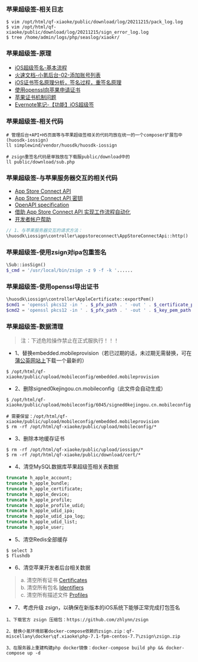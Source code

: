### 苹果超级签-相关日志
```shell
$ vim /opt/html/qf-xiaoke/public/download/log/20211215/pack_log.log
$ vim /opt/html/qf-xiaoke/public/download/log/20211215/sign_error_log.log
$ tree /home/admin/logs/php/seaslog/xiaokr/
```

### 苹果超级签-原理
- [iOS超级签名-基本流程](https://www.yuque.com/togettoyou/cjqm/rbk50t)
- [火速文档-小氪后台-02-添加账号列表](https://doc.huosdk.com/web/#/p/268b9640f0179a85ff32e99593d32bf0)
- [iOS证书签名原理分析，签名过程，重签名原理](https://www.jianshu.com/p/7ce397c2717d)
- [使用openssl向苹果申请证书](https://www.jianshu.com/p/0c0b457cde92)
- [苹果证书机制问题](https://blog.csdn.net/jbr5740/article/details/88895526)
- [Evernote笔记-【功能】iOS超级签](https://app.yinxiang.com/fx/85a87916-d296-4f36-bf22-e6d4cbfc13a5)

### 苹果超级签-相关代码
```shell
# 管理后台+API+H5页面等与苹果超级签相关的代码均放在统一的一个composer扩展包中(huosdk-iossign)
ll simplewind/vendor/huosdk/huosdk-iossign

# zsign重签名代码是单独放在下载服public/download中的
ll public/download/sub.php
```

### 苹果超级签-与苹果服务器交互的相关代码
- [App Store Connect API](https://developer.apple.com/documentation/appstoreconnectapi)     
- [App Store Connect API 密钥](https://appstoreconnect.apple.com/access/api)
- [OpenAPI specification](https://developer.apple.com/documentation/appstoreconnectapi)
- [借助 App Store Connect API 实现工作流程自动化](https://developer.apple.com/cn/app-store-connect/api/)
- [开发者帐户帮助](https://help.apple.com/developer-account/?lang=zh-cn)
```php
// 1、与苹果服务器交互的请求方法：
\huosdk\iossign\controller\appstoreconnect\AppStoreConnectApi::http()
```

### 苹果超级签-使用zsign对ipa包重签名
```php
\Sub::iosSign()
$_cmd = '/usr/local/bin/zsign -z 9 -f -k '......
```

### 苹果超级签-使用openssl导出证书
```php
\huosdk\iossign\controller\AppleCertificate::exportPem()
$cmd1 = 'openssl pkcs12 -in ' . $_pfx_path . ' -out ' . $_certificate_path . ' -clcerts -nokeys -password pass:' . $_pwd;
$cmd2 = 'openssl pkcs12 -in ' . $_pfx_path . ' -out ' . $_key_pem_path . ' -nocerts -nodes -password pass:' . $_pwd;
```

### 苹果超级签-数据清理
> 注：下述危险操作禁止在正式服执行！！！
>
- 1、替换embedded.mobileprovision（若已过期的话，未过期无需替换，可在[蒲公英网站上](https://www.pgyer.com/tools/udid)下载一个最新的）
```shell
$ /opt/html/qf-xiaoke/public/upload/mobileconfig/embedded.mobileprovision
```

- 2、删除signed0kejingou.cn.mobileconfig（此文件会自动生成）
```shell
$ /opt/html/qf-xiaoke/public/upload/mobileconfig/6045/signed0kejingou.cn.mobileconfig

# 需要保留：/opt/html/qf-xiaoke/public/upload/mobileconfig/embedded.mobileprovision
$ rm -rf /opt/html/qf-xiaoke/public/upload/mobileconfig/*
```

- 3、删除本地缓存证书
```shell
$ rm -rf /opt/html/qf-xiaoke/public/upload/iossign/*
$ rm -rf /opt/html/qf-xiaoke/public/download/cert/*
```

- 4、清空MySQL数据库苹果超级签相关表数据
```sql
truncate h_apple_account;
truncate h_apple_bundle;
truncate h_apple_certificate;
truncate h_apple_device;
truncate h_apple_profile;
truncate h_apple_profile_udid;
truncate h_apple_udid_ipa;
truncate h_apple_udid_ipa_log;
truncate h_apple_udid_list;
truncate h_apple_user;
```

- 5、清空Redis全部缓存
```shell
$ select 3
$ flushdb
```

- 6、清空苹果开发者后台相关数据
> a. 清空所有证书 [Certificates](https://developer.apple.com/account/resources/certificates/list)  
> b. 清空所有包名 [Identifiers](https://developer.apple.com/account/resources/identifiers/list)   
> c. 清空所有描述文件 [Profiles](https://developer.apple.com/account/resources/profiles/list)

- 7、考虑升级 zsign，以确保在新版本的iOS系统下能够正常完成打包签名
```shell
1、下载官方 zsign 压缩包：https://github.com/zhlynn/zsign

2、替换小氪环境部署docker-compose依赖的zsign.zip：qf-miscellany\docker\qf.xiaoke\php-7.1-fpm-centos-7.7\zsign\zsign.zip

3、在服务器上重建构建php docker镜像：docker-compose build php && docker-compose up -d
```